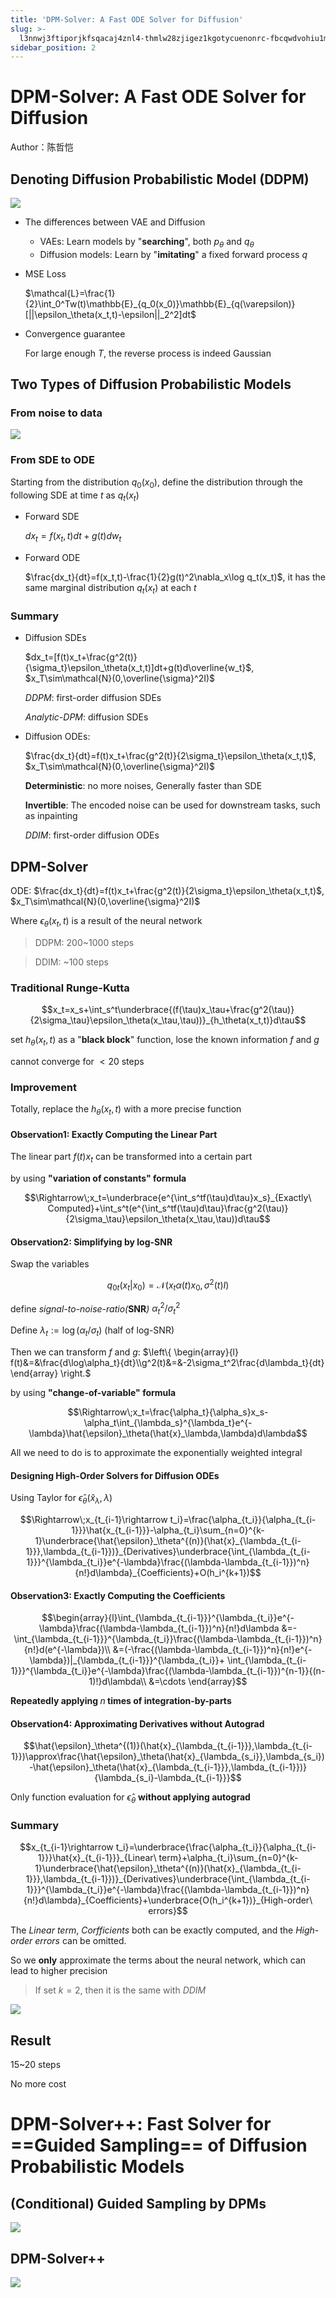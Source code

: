 ```yaml
---
title: 'DPM-Solver: A Fast ODE Solver for Diffusion'
slug: >-
  l3nnwj3ftiporjkfsqacaj4znl4-thmlw28zjigez1kgotycuenonrc-fbcqwdvohiu1mrkmuu2c5yebnlm-rgj2whij6iu2nkkq0ofc1tetned-rgj2wh
sidebar_position: 2
---
```



# DPM-Solver: A Fast ODE Solver for Diffusion

Author：陈哲恺

## Denoting Diffusion Probabilistic Model (DDPM)

<img src="/assets/XaQ6bu8HIolSakxVWHOcpFoHnYx.png" src-width="1650" src-height="664" align="center"/>

- The differences between VAE and Diffusion
    - VAEs: Learn models by "<b>searching</b>", both $p_\theta$ and $q_\theta$
    - Diffusion models: Learn by "<b>imitating</b>" a fixed forward process $q$

- MSE Loss

  $\mathcal{L}=\frac{1}{2}\int_0^Tw(t)\mathbb{E}_{q_0(x_0)}\mathbb{E}_{q(\varepsilon)}[||\epsilon_\theta(x_t,t)-\epsilon||_2^2]dt$

- Convergence guarantee

  For large enough $T$, the reverse process is indeed Gaussian

## Two Types of Diffusion Probabilistic Models

### From noise to data

<img src="/assets/PC1bbYVveojPEGxXReDcjEELnfd.png" src-width="2190" src-height="1584" align="center"/>

### From SDE to ODE

Starting from the distribution $q_0(x_0)$, define the distribution through the following SDE at time $t$ as $q_t(x_t)$

- Forward SDE

  $dx_t=f(x_t,t)dt+g(t)dw_t$

- Forward ODE

  $\frac{dx_t}{dt}=f(x_t,t)-\frac{1}{2}g(t)^2\nabla_x\log q_t(x_t)$, it has the same marginal distribution $q_t(x_t)$ at each $t$

### Summary

- Diffusion SDEs

  $dx_t=[f(t)x_t+\frac{g^2(t)}{\sigma_t}\epsilon_\theta(x_t,t)]dt+g(t)d\overline{w_t}$,        $x_T\sim\mathcal{N}(0,\overline{\sigma}^2I)$

  <em>DDPM</em>:                     first-order diffusion SDEs

  <em>Analytic-DPM</em>:        diffusion SDEs

- Diffusion ODEs:

  $\frac{dx_t}{dt}=f(t)x_t+\frac{g^2(t)}{2\sigma_t}\epsilon_\theta(x_t,t)$,        $x_T\sim\mathcal{N}(0,\overline{\sigma}^2I)$

  <b>Deterministic</b>: no more noises, Generally faster than SDE

  <b>Invertible</b>: The encoded noise can be used for downstream tasks, such as inpainting

  <em>DDIM</em>:                       first-order diffusion ODEs

## DPM-Solver

ODE: $\frac{dx_t}{dt}=f(t)x_t+\frac{g^2(t)}{2\sigma_t}\epsilon_\theta(x_t,t)$,        $x_T\sim\mathcal{N}(0,\overline{\sigma}^2I)$

Where $\epsilon_\theta(x_t,t)$ is a result of the neural network

> DDPM: 200~1000 steps

> DDIM: ~100 steps

### Traditional Runge-Kutta

$$x_t=x_s+\int_s^t\underbrace{(f(\tau)x_\tau+\frac{g^2(\tau)}{2\sigma_\tau}\epsilon_\theta(x_\tau,\tau))}_{h_\theta(x_t,t)}d\tau$$

set $h_\theta(x_t,t)$ as a "<b>black block</b>" function, lose the known information $f$ and $g$

cannot converge for $<20$ steps

### Improvement

Totally, replace the $h_\theta(x_t,t)$ with a more precise function

#### Observation1: Exactly Computing the Linear Part

The linear part $f(t)x_t$ can be transformed into a certain part

by using <b>"variation of constants" formula</b>

$$\Rightarrow\;x_t=\underbrace{e^{\int_s^tf(\tau)d\tau}x_s}_{Exactly\ Computed}+\int_s^t(e^{\int_s^tf(\tau)d\tau}\frac{g^2(\tau)}{2\sigma_\tau}\epsilon_\theta(x_\tau,\tau))d\tau$$

#### Observation2: Simplifying by log-SNR

Swap the variables

$$q_{0t}(x_t|x_0)=\mathcal{N}(x_t\alpha(t)x_0,\sigma^2(t)I)$$

define <em>signal-to-noise-ratio(</em><b>SNR</b><em>)</em> $\alpha^2_t/\sigma^2_t$

Define $\lambda_t := \log(\alpha_t/\sigma_t)$ (half of log-SNR)

Then we can transform $f$ and $g$: $\left\{ \begin{array}{l} f(t)&=&\frac{d\log\alpha_t}{dt}\\g^2(t)&=&-2\sigma_t^2\frac{d\lambda_t}{dt} \end{array} \right.$

by using <b>"change-of-variable" formula</b>

$$\Rightarrow\;x_t=\frac{\alpha_t}{\alpha_s}x_s-\alpha_t\int_{\lambda_s}^{\lambda_t}e^{-\lambda}\hat{\epsilon}_\theta(\hat{x}_\lambda,\lambda)d\lambda$$

All we need to do is to approximate the exponentially weighted integral

#### Designing High-Order Solvers for Diffusion ODEs

Using Taylor for $\hat{\epsilon}_\theta(\hat{x}_\lambda,\lambda)$

$$\Rightarrow\;x_{t_{i-1}\rightarrow t_i}=\frac{\alpha_{t_i}}{\alpha_{t_{i-1}}}\hat{x_{t_{i-1}}}-\alpha_{t_i}\sum_{n=0}^{k-1}\underbrace{\hat{\epsilon}_\theta^{(n)}(\hat{x}_{\lambda_{t_{i-1}}},\lambda_{t_{i-1}})}_{Derivatives}\underbrace{\int_{\lambda_{t_{i-1}}}^{\lambda_{t_i}}e^{-\lambda}\frac{(\lambda-\lambda_{t_{i-1}})^n}{n!}d\lambda}_{Coefficients}+O(h_i^{k+1})$$

#### Observation3: Exactly Computing the Coefficients

$$\begin{array}{l}\int_{\lambda_{t_{i-1}}}^{\lambda_{t_i}}e^{-\lambda}\frac{(\lambda-\lambda_{t_{i-1}})^n}{n!}d\lambda &=-\int_{\lambda_{t_{i-1}}}^{\lambda_{t_i}}\frac{(\lambda-\lambda_{t_{i-1}})^n}{n!}d(e^{-\lambda})\\ &=(-\frac{(\lambda-\lambda_{t_{i-1}})^n}{n!}e^{-\lambda})|_{\lambda_{t_{i-1}}}^{\lambda_{t_i}}+ \int_{\lambda_{t_{i-1}}}^{\lambda_{t_i}}e^{-\lambda}\frac{(\lambda-\lambda_{t_{i-1}})^{n-1}}{(n-1)!}d\lambda\\ &=\cdots \end{array}$$

<b>Repeatedly applying </b>$n$<b> times of integration-by-parts</b>

#### Observation4: Approximating Derivatives without Autograd

$$\hat{\epsilon}_\theta^{(1)}(\hat{x}_{\lambda_{t_{i-1}}},\lambda_{t_{i-1}})\approx\frac{\hat{\epsilon}_\theta(\hat{x}_{\lambda_{s_i}},\lambda_{s_i})-\hat{\epsilon}_\theta(\hat{x}_{\lambda_{t_{i-1}}},\lambda_{t_{i-1}})}{\lambda_{s_i}-\lambda_{t_{i-1}}}$$

Only function evaluation for $\hat{\epsilon}_\theta$ <b>without applying autograd</b>

### Summary

$$x_{t_{i-1}\rightarrow t_i}=\underbrace{\frac{\alpha_{t_i}}{\alpha_{t_{i-1}}}\hat{x}_{t_{i-1}}}_{Linear\ term}+\alpha_{t_i}\sum_{n=0}^{k-1}\underbrace{\hat{\epsilon}_\theta^{(n)}(\hat{x}_{\lambda_{t_{i-1}}},\lambda_{t_{i-1}})}_{Derivatives}\underbrace{\int_{\lambda_{t_{i-1}}}^{\lambda_{t_i}}e^{-\lambda}\frac{(\lambda-\lambda_{t_{i-1}})^n}{n!}d\lambda}_{Coefficients}+\underbrace{O(h_i^{k+1})}_{High-order\ errors}$$

The <em>Linear term</em>, <em>Corfficients</em> both can be exactly computed, and the <em>High-order errors</em> can be omitted.

So we <b>only</b> approximate the terms about the neural network, which can lead to higher precision

> If set $k=2$, then it is the same with <em>DDIM</em>

<img src="/assets/ZY5xbNWnCo3jHjxE1Bock4wXnQh.png" src-width="1638" src-height="534" align="center"/>

## Result

15~20 steps

No more cost

# DPM-Solver++: Fast Solver for ==Guided Sampling== of Diffusion Probabilistic Models

## (Conditional) Guided Sampling by DPMs

<img src="/assets/WOPibXN3zocvNVxwzigcbdkLnRf.png" src-width="1454" src-height="784" align="center"/>

## DPM-Solver++

<img src="/assets/FBvAbjBM0o7UU8xbvPDc61ean3b.png" src-width="1446" src-height="752" align="center"/>

